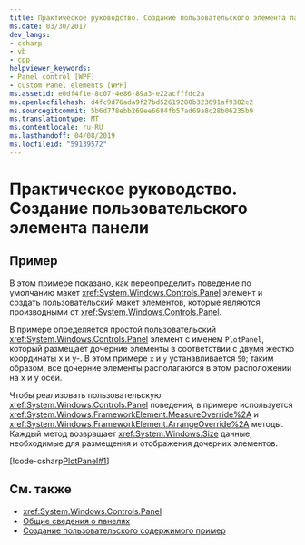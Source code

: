 ```yaml
---
title: Практическое руководство. Создание пользовательского элемента панели
ms.date: 03/30/2017
dev_langs:
- csharp
- vb
- cpp
helpviewer_keywords:
- Panel control [WPF]
- custom Panel elements [WPF]
ms.assetid: e0df4f1e-8c07-4e86-89a3-e22acfffdc2a
ms.openlocfilehash: d4fc9d76ada9f27bd52619280b323691af9382c2
ms.sourcegitcommit: 5b6d778ebb269ee6684fb57ad69a8c28b06235b9
ms.translationtype: MT
ms.contentlocale: ru-RU
ms.lasthandoff: 04/08/2019
ms.locfileid: "59139572"
---
```

# <a name="how-to-create-a-custom-panel-element"></a>Практическое руководство. Создание пользовательского элемента панели
## <a name="example"></a>Пример  
 В этом примере показано, как переопределить поведение по умолчанию макет <xref:System.Windows.Controls.Panel> элемент и создать пользовательский макет элементов, которые являются производными от <xref:System.Windows.Controls.Panel>.  
  
 В примере определяется простой пользовательский <xref:System.Windows.Controls.Panel> элемент с именем `PlotPanel`, который размещает дочерние элементы в соответствии с двумя жестко координаты x и y-. В этом примере `x` и `y` устанавливается `50`; таким образом, все дочерние элементы располагаются в этом расположении на x и y осей.  
  
 Чтобы реализовать пользовательскую <xref:System.Windows.Controls.Panel> поведения, в примере используется <xref:System.Windows.FrameworkElement.MeasureOverride%2A> и <xref:System.Windows.FrameworkElement.ArrangeOverride%2A> методы. Каждый метод возвращает <xref:System.Windows.Size> данные, необходимые для размещения и отображения дочерних элементов.  
  
 
 [!code-csharp[PlotPanel#1](~/samples/snippets/csharp/VS_Snippets_Wpf/PlotPanel/CSharp/PlotPanel.cs#1)]
   
  
## <a name="see-also"></a>См. также

- <xref:System.Windows.Controls.Panel>
- [Общие сведения о панелях](panels-overview.md)
- [Создание пользовательского содержимого пример](https://go.microsoft.com/fwlink/?LinkID=159979)
